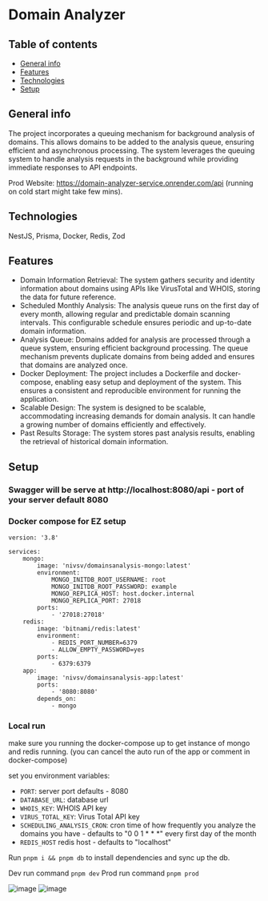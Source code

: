 # Domain Analyzer

## Table of contents

-   [General info](#general-info)
-   [Features](#features)
-   [Technologies](#technologies)
-   [Setup](#setup)

## General info

The project incorporates a queuing mechanism for background analysis of domains. This allows domains to be added to the analysis queue, ensuring efficient and asynchronous processing. The system leverages the queuing system to handle analysis requests in the background while providing immediate responses to API endpoints.

Prod Website: https://domain-analyzer-service.onrender.com/api (running on cold start might take few mins).

## Technologies

NestJS, Prisma, Docker, Redis, Zod

## Features

-   Domain Information Retrieval: The system gathers security and identity information about domains using APIs like VirusTotal and WHOIS, storing the data for future reference.
-   Scheduled Monthly Analysis: The analysis queue runs on the first day of every month, allowing regular and predictable domain scanning intervals. This configurable schedule ensures periodic and up-to-date domain information.
-   Analysis Queue: Domains added for analysis are processed through a queue system, ensuring efficient background processing. The queue mechanism prevents duplicate domains from being added and ensures that domains are analyzed once.
-   Docker Deployment: The project includes a Dockerfile and docker-compose, enabling easy setup and deployment of the system. This ensures a consistent and reproducible environment for running the application.
-   Scalable Design: The system is designed to be scalable, accommodating increasing demands for domain analysis. It can handle a growing number of domains efficiently and effectively.
-   Past Results Storage: The system stores past analysis results, enabling the retrieval of historical domain information.

## Setup

### Swagger will be serve at http://localhost:8080/api - port of your server default 8080

### Docker compose for EZ setup

```
version: '3.8'

services:
    mongo:
        image: 'nivsv/domainsanalysis-mongo:latest'
        environment:
            MONGO_INITDB_ROOT_USERNAME: root
            MONGO_INITDB_ROOT_PASSWORD: example
            MONGO_REPLICA_HOST: host.docker.internal
            MONGO_REPLICA_PORT: 27018
        ports:
            - '27018:27018'
    redis:
        image: 'bitnami/redis:latest'
        environment:
            - REDIS_PORT_NUMBER=6379
            - ALLOW_EMPTY_PASSWORD=yes
        ports:
            - 6379:6379
    app:
        image: 'nivsv/domainsanalysis-app:latest'
        ports:
            - '8080:8080'
        depends_on:
            - mongo
```

### Local run

make sure you running the docker-compose up to get instance of mongo and redis running. (you can cancel the auto run of the app or comment in docker-compose)

set you environment variables:

-   `PORT`: server port defaults - 8080
-   `DATABASE_URL`: database url
-   `WHOIS_KEY`: WHOIS API key
-   `VIRUS_TOTAL_KEY`: Virus Total API key
-   `SCHEDULING_ANALYSIS_CRON`: cron time of how frequently you analyze the domains you have - defaults to "0 0 1 \* \* \*" every first day of the month
-   `REDIS_HOST` redis host - defaults to "localhost"

Run
`pnpm i && pnpm db` to install dependencies and sync up the db.

Dev run command `pnpm dev`
Prod run command `pnpm prod`

![image](https://github.com/NivSv/Domain-Analyzer/assets/71709946/e6191895-618c-4713-b171-7664a0df58fc)
![image](https://github.com/NivSv/Domain-Analyzer/assets/71709946/cc37f90c-86e4-471c-a0d9-62787fb8e1f9)
